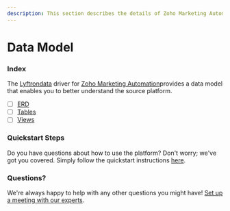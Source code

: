```yaml
---
description: This section describes the details of Zoho Marketing Automation ERD, Tables, and Views.
---
```


# Data Model

### Index

The  [Lyftrondata](https://www.lyftrondata.com/) driver for [Zoho Marketing Automation](None)provides a data model that enables you to better understand the source platform.

* [ ] [ERD](../../../business-analytics/zoho-marketing-automation/data-model/erd.md)
* [ ] [Tables](../../../business-analytics/zoho-marketing-automation/data-model/tables.md)
* [ ] [Views](../../../business-analytics/zoho-marketing-automation/data-model/views.md)

### Quickstart Steps

Do you have questions about how to use the platform? Don't worry; we've got you covered. Simply follow the quickstart instructions [here](../../../business-analytics/zoho-marketing-automation/quickstart-steps.md).

### Questions? <a href="#questions" id="questions"></a>

We're always happy to help with any other questions you might have! [Set up a meeting with our experts](https://www.lyftrondata.com/book-a-meeting/).


